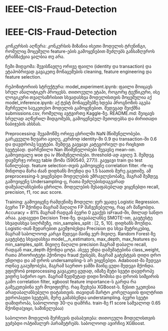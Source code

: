 # IEEE-CIS-Fraud-Detection
# IEEE-CIS-Fraud-Detection

კონკურსის აღწერა: კონკურსის მიზანია ისეთი მოდელის ტრენინგი, რომელიც მოცემული feature-ების გამოყენებით შეძლებს განსაზღვროს ტრანზაქცია ყალბია თუ არა.

ჩემი მიდგომა: შევისწავლე ორივე ფაილი (identity და transaction) და ეტაპობრივად გავაკეთე მონაცემების cleaning, feature engineering და feature selection. 

რეპოზიტორიის სტრუქტურა: 
model_experiment.ipynb: ფაილი მოიცავს სრულ ანალიტიკურ პროცესს. თითოეული ეტაპი, როგორც ტექნიკური, ისე ლოგიკური თვალსაზრისით სხვადასხვა მოდელისთვის მოცემულია აქ
model_inference.ipynb: აქ ტესტ მონაცემებზე ხდება პროგნოზის აგება შერჩეული საუკეთესო მოდელის გამოყენებით. შედეგად შეიქმნა submissions.csv, რომელიც ავტვირთე Kaggle-ზე. 
README.md: შეიცავს სრულად აღწერილ მიდგომებს, გამოყენებულ მეთოდებსა და ძირითადი ნაბიჯების ახსნას.

Preprocessing: შევამოწმე ორივე ცხრილში NaN მნიშვნელობები. გარკვეული ზღვარი ავიღე, კერძოდ identity-ში 0.9 და transaction-ში 0.6 და დავდროპე სვეტები. შემდეგ გავყავი კატეგორიულ და რიცხვით სვეტებად. დარჩენილი Nan მნიშვნელობები შევავსე mean-ით.  გამოვთვალე woe და iv მნიშვნელობები. threshold-ად ავიღე 3. შემდეგ დავმერჯე ორივე table (ზომა (590540, 277)). გავყავი train და test ნაწილებად. feature selection-თვის გამოვიყენე correlation filter. rfe-იც მინდოდა მარა ძაან დიდხანს მოუნდა და 1.5 საათის მერე გავთიშე. ამ preprocessing-ს ვიყენებდი მოდელების უმრავლესობაზე, მაგრამ შემდეგ გამოვიყენე Undersampling-ც, რათა შეძლებისდაგვარად დამებალანსებინა ცხრილი. მოდელების შესაფასებლად ვიყენებდი recall, precision, f1, roc auc score.

Training: გამოვიყენე რამდენიმე მოდელი:
ჯერ ვცადე Logistic Regression. ბევრი TP მქონდა მაგრამ მაღალი FP მაჩვენებელიც, რაც არ მაწყობდა. Accuracy = 81% მაგრამ რადგან ბევრი 0 გვაქვს isFraud-ში, მთლად სანდო არაა. 
გადავედი Decision Tree-ზე. დავაბალანსე SMOTE-ით, გავტესტე სხვადასხვა სიღრმეზე, min_samples_split : [2, 5, 10]. დიდხანს მოუნდა. Logistic-თან შედარებით გაუმჯობესდა Precision და სხვა მეტრიკებიც, მაგრამ საბოლოოდ კარგი შედეგი მაინც ვერ მივიღე. 
Random Forest-ზე გავტესტე სხვადასხვა model__n_estimators, max_depth, max_features და min_samples_split. მივიღე მაღალი precision მაგრამ დაბალი recall, რადგან max_depth მქონდა ცოტა. ასევე უნდა დამემატებინა class_weight, რათა პრიორიტეტი ჰქონოდა fraud ქეისებს, მაგრამ გატესტვას დიდი დრო უნდოდა და ამ დროს undersampling-ს არ ვიყენებდი. 
Adaboost-მა შედეგი ოდნავ გააუმჯობესა, მაგრამ საერთო ჯამში მაინც ცუდი შედეგი მქონდა. ვფიქრობ preprocessing გავაკეთე ცუდად, იმაზე მეტი სვეტი დავდროპე ვიდრე საჭირო იყო. მაგრამ ზედმეტად დიდი ზომისა და დროის სიმცირის გამო correlation filter, xgboost feature importance-ს გარდა რა გამეკეთებინა ვერ მოვიფიქრე.
რაც შეეხება XGBoost-ს. წესით უკეთესია არადაბალანსებული დატასთვის. თავიდან მარტო კორელაციის ფილტრით ვდროპავდი სვეტებს, მერე გამახსენდა understampling. ბევრი სვეტი დამიდროპა, საბოლოოდ 30-ღა დამრჩა. train-ზე f1 score საშუალოდ 0.65 მქონდა(ვიცი, საშინელებაა)

საბოლოო მოდელის შერჩევის დასაბუთება: თითოეული მოდელისთვის ვეძებდი ოპტიმალურ პარამეტრებს. საბოლოოდ ავირჩიე XGBoost. 
